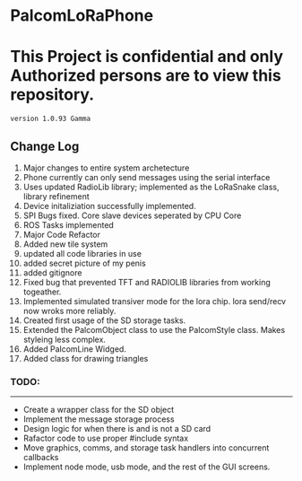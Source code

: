 # PalcomLoRaPhone
<h1><b>This Project is confidential and only Authorized persons are to view this repository.</b></h1>
<code>version 1.0.93 Gamma</code>

<h2>Change Log</h2>
<ol>
<li>Major changes to entire system archetecture</li>
<li>Phone currently can only send messages using the serial interface</li>
<li>Uses updated RadioLib library; implemented as the LoRaSnake class, library refinement</li>
<li>Device initaliziation successfully implemented.</li>
<li>SPI Bugs fixed. Core slave devices seperated by CPU Core</li>
<li>ROS Tasks implemented</li>
<li>Major Code Refactor</li>
<li>Added new tile system</li>
<li>updated all code libraries in use</li>
<li>added secret picture of my penis</li>
<li>added gitignore</li>
<li>Fixed bug that prevented TFT and RADIOLIB libraries from working togeather.</li>
<li>Implemented simulated transiver mode for the lora chip. lora send/recv now wroks more reliably.</li>
<li>Created first usage of the SD storage tasks.</li>
<li>Extended the PalcomObject class to use the PalcomStyle class. Makes styleing less complex.</li>
<li>Added PalcomLine Widged.</li>
<li>Added class for drawing triangles</li>
</ol>

<h3>TODO:</h3>
<hr/>
<ul>
<li>Create a wrapper class for the SD object</li>
<li>Implement the message storage process</li>
<li>Design logic for when there is and is not a SD card</li>
<li>Rafactor code to use proper #include syntax</li>
<li>Move graphics, comms, and storage task handlers into concurrent callbacks</li>
<li>Implement node mode, usb mode, and the rest of the GUI screens.</li>
</ul>
